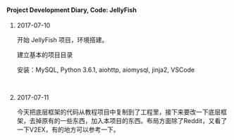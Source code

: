 #### Project Development Diary, Code: JellyFish

1. 2017-07-10

   开始 JellyFish 项目，环境搭建。

   建立基本的项目目录

   安装：MySQL, Python 3.6.1, aiohttp, aiomysql, jinja2, VSCode

   ​

2. 2017-07-11

   今天把底层框架的代码从教程项目中复制到了工程里，接下来要改一下底层框架，去掉原有的一些东西，加入本项目的东西。布局方面除了Reddit，又看了一下V2EX，有的地方可以参考一下。